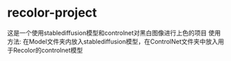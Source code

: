 # recolor-project
这是一个使用stablediffusion模型和controlnet对黑白图像进行上色的项目
使用方法:
在Model文件夹内放入stablediffusion模型，在ControlNet文件夹中放入用于Recolor的controlnet模型

